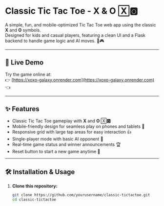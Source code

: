 # Classic Tic Tac Toe - X & O 🅇🅾️

A simple, fun, and mobile-optimized Tic Tac Toe web app using the classic **X** and **O** symbols.  
Designed for kids and casual players, featuring a clean UI and a Flask backend to handle game logic and AI moves. 🎉🎮

---

## 🚀 Live Demo

Try the game online at:  
👉 [https://xoxo-galaxy.onrender.com](https://xoxo-galaxy.onrender.com) 👈

---

## ✨ Features

- Classic Tic Tac Toe gameplay with **X** and **O** 🅇🅾️  
- Mobile-friendly design for seamless play on phones and tablets 📱  
- Responsive grid with large tap areas for easy interaction 👍  
- Single-player mode with basic AI opponent 🤖  
- Real-time game status and winner announcements 🏆  
- Reset button to start a new game anytime 🔄  

---

## 🛠 Installation & Usage

1. **Clone this repository:**

   ```bash
   git clone https://github.com/yourusername/classic-tictactoe.git
   cd classic-tictactoe
